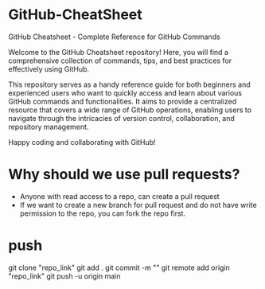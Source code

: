 # GitHub-CheatSheet
 GitHub Cheatsheet - Complete Reference for GitHub Commands
 
Welcome to the GitHub Cheatsheet repository! Here, you will find a comprehensive collection of commands, tips, and best practices for effectively using GitHub.

This repository serves as a handy reference guide for both beginners and experienced users who want to quickly access and learn about various GitHub commands and functionalities. It aims to provide a centralized resource that covers a wide range of GitHub operations, enabling users to navigate through the intricacies of version control, collaboration, and repository management.

Happy coding and collaborating with GitHub!

# Why should we use pull requests?
- Anyone with read access to a repo, can create a pull request
- If we want to create a new branch for pull request and do not have write permission to the repo,
  you can fork the repo first.

# push
git clone "repo_link"
git add .
git commit -m ""
git remote add origin "repo_link"
git push -u origin main
